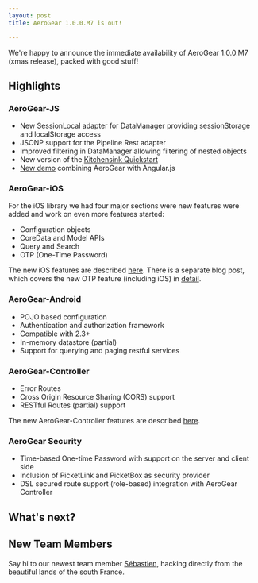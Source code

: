 ```yaml
---
layout: post
title: AeroGear 1.0.0.M7 is out!

---
```


We're happy to announce the immediate availability of AeroGear 1.0.0.M7 (xmas release), packed with good stuff!

## Highlights

### AeroGear-JS

* New SessionLocal adapter for DataManager providing sessionStorage and localStorage access
* JSONP support for the Pipeline Rest adapter
* Improved filtering in DataManager allowing filtering of nested objects
* New version of the [Kitchensink Quickstart](http://js-aerogear.rhcloud.com/)
* [New demo](http://blog.krisborchers.com/2012/12/19/aerogear-from-a-different-angle/) combining AeroGear with Angular.js

### AeroGear-iOS

For the iOS library we had four major sections were new features were added and work on even more features started:

* Configuration objects
* CoreData and Model APIs
* Query and Search
* OTP (One-Time Password)

The new iOS features are described [here](http://matthiaswessendorf.wordpress.com/2012/12/19/aerogear-ios-lib-milestone-2). There is a separate blog post, which covers the new OTP feature (including iOS) in [detail](http://cvasilak.blogspot.com/2012/12/aerogear-and-otp.html).

### AeroGear-Android

* POJO based configuration
* Authentication and authorization framework
* Compatible with 2.3+
* In-memory datastore (partial)
* Support for querying and paging restful services

### AeroGear-Controller

* Error Routes
* Cross Origin Resource Sharing (CORS) support
* RESTful Routes (partial) support

The new AeroGear-Controller features are described [here](http://dbevenius.org).

### AeroGear Security

* Time-based One-time Password with support on the server and client side
* Inclusion of PicketLink and PicketBox as security provider
* DSL secured route support (role-based) integration with AeroGear Controller

## What's next?

## New Team Members

Say hi to our newest team member [Sébastien](https://twitter.com/sebi2706), hacking directly from the beautiful lands of the south France.
